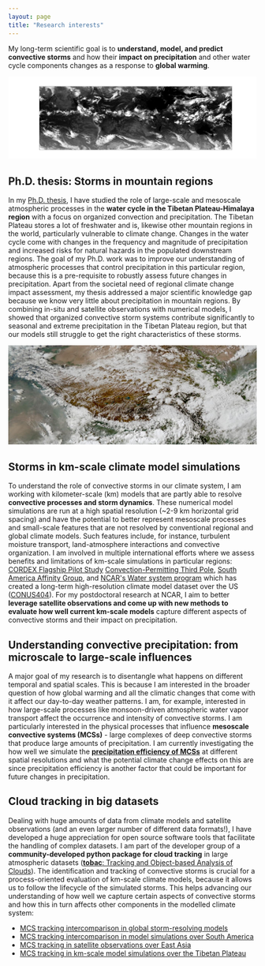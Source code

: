 ```yaml
---
layout: page
title: "Research interests"
---
```



My long-term scientific goal is to **understand, model, and predict convective storms** and how their **impact on precipitation** and other water cycle components changes as a response to **global warming**. 

![Satellite Clouds](satellite_clouds_global.png)

## Ph.D. thesis: Storms in mountain regions 

In my [Ph.D. thesis](https://gupea.ub.gu.se/handle/2077/75117?show=full), I have studied the role of large-scale and mesoscale atmospheric processes in the **water cycle in the Tibetan Plateau-Himalaya region** with a focus on organized convection and precipitation. The Tibetan Plateau stores a lot of freshwater and is, likewise other mountain regions in the world, particularly vulnerable to climate change. Changes in the water cycle come with changes in the frequency and magnitude of precipitation and increased risks for natural hazards in the populated downstream regions. The goal of my Ph.D. work was to improve our understanding of atmospheric processes that control precipitation in this particular region, because this is a pre-requisite to robustly assess future changes in precipitation. Apart from the societal need of regional climate change impact assessment, my thesis addressed a major scientific knowledge gap because we know very little about precipitation in mountain regions. By combining in-situ and satellite observations with numerical models, I showed that organized convective storm systems contribute significantly to seasonal and extreme precipitation in the Tibetan Plateau region, but that our models still struggle to get the right characteristics of these storms.

![](tibetan_plateau_clouds.jpeg)

## Storms in km-scale climate model simulations 

To understand the role of convective storms in our climate system, I am working with kilometer-scale (km) models that are partly able to resolve **convective processes and storm dynamics**. These numerical model simulations are run at a high spatial resolution (~2-9 km horizontal grid spacing) and have the potential to better represent mesoscale processes and small-scale features that are not resolved by conventional regional and global climate models. Such features include, for instance, turbulent moisture transport, land-atmosphere interactions and convective organization. I am involved in multiple international efforts where we assess benefits and limitations of km-scale simulations in particular regions: [CORDEX Flagship Pilot Study](https://cordex.org/experiment-guidelines/flagship-pilot-studies/) [Convection-Permitting Third Pole](http://rcg.gvc.gu.se/cordex_fps_cptp/), [South America Affinity Group](https://ral.ucar.edu/projects/south-america-affinity-group-saag), and [NCAR's Water system program](https://ral.ucar.edu/hap/water-systems-program) which has created a long-term high-resolution climate model dataset over the US ([CONUS404](https://rda.ucar.edu/datasets/d559000/)). For my postdoctoral research at NCAR, I aim to better **leverage satellite observations and come up with new methods to evaluate how well current km-scale models** capture different aspects of convective storms and their impact on precipitation. 


## Understanding convective precipitation: from microscale to large-scale influences 

A major goal of my research is to disentangle what happens on different temporal and spatial scales. This is because I am interested in the broader question of how global warming and all the climatic changes that come with it affect our day-to-day weather patterns. I am, for example, interested in how large-scale processes like monsoon-driven atmospheric water vapor transport affect the occurrence and intensity of convective storms. I am particularly interested in the physical processes that influence **mesoscale convective systems (MCSs)** - large complexes of deep convective storms that produce large amounts of precipitation. I am currently investigating the how well we simulate the **[precipitation efficiency of MCSs](https://www.authorea.com/users/799143/articles/1200653-simulating-precipitation-efficiency-across-the-deep-convective-gray-zone?__cf_chl_tk=nOSqO2mJQc8h2GJ.LTRmROJ.BAydVrlBiUKx_w6K0qI-1733241836-1.0.1.1-m.fOt8aQlvV8uFEro82VWqKi.RshDAQ_A3JuoGgsdys)** at different spatial resolutions and what the potential climate change effects on this are since precipitation efficiency is another factor that could be important for future changes in precipitation. 


## Cloud tracking in big datasets

Dealing with huge amounts of data from climate models and satellite observations (and an even larger number of different
data formats!), I have developed a huge appreciation for open source software tools that facilitate the handling of complex datasets. I am part of the developer group of a **community-developed python package for cloud tracking** in large atmospheric datasets ([**tobac**: Tracking and Object-based Analysis of Clouds](https://github.com/tobac-project/tobac)). The identification and tracking of convective storms is crucial for a process-oriented evaluation of km-scale climate models, because it allows us to follow the lifecycle of the simulated storms. This helps advancing our understanding of how well we capture certain aspects of convective storms and how this in turn affects other components in the modelled climate system:

* [MCS tracking intercomparison in global storm-resolving models](https://www.google.com/search?q=DYAMOND+mesoscale+convective+systems+zhe+feng+julia+kukulies&rlz=1C5GCEM_enUS1104US1104&oq=DYAMOND+mesoscale+convective+systems+zhe+feng+julia+kukulies&gs_lcrp=EgZjaHJvbWUyBggAEEUYOTIJCAEQIRgKGKABMgkIAhAhGAoYoAEyCQgDECEYChigATIJCAQQIRgKGKABMgkIBRAhGAoYoAEyBwgGECEYjwIyBwgHECEYjwLSAQk3MDgyajBqMTWoAgiwAgE&sourceid=chrome&ie=UTF-8)
* [MCS tracking intercomparison in model simulations over South America](https://agupubs.onlinelibrary.wiley.com/doi/10.1029/2023JD040254)
* [MCS tracking in satellite observations over East Asia](https://agupubs.onlinelibrary.wiley.com/doi/full/10.1029/2021JD035279#:~:text=Mesoscale%20convective%20systems%20(MCSs)%20have,well%20understood%20in%20this%20location.)
* [MCS tracking in km-scale model simulations over the Tibetan Plateau](https://journals.ametsoc.org/view/journals/clim/36/17/JCLI-D-22-0240.1.xml)








